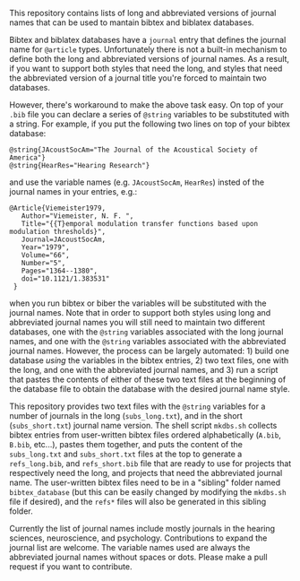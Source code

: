 This repository contains lists of long and abbreviated versions of journal names that can be used to mantain bibtex and biblatex databases.

Bibtex and biblatex databases have a `journal` entry that defines the journal name for `@article` types. Unfortunately there is not a built-in mechanism to define both the long and abbreviated versions of journal names. As a result, if you want to support both styles that need the long, and styles that need the abbreviated version of a journal title you're forced to maintain two databases.

However, there's workaround to make the above task easy. On top of your `.bib` file you can declare a series of `@string` variables to be substituted with a string. For example, if you put the following two lines on top of your bibtex database:

    @string{JAcoustSocAm="The Journal of the Acoustical Society of America"}
    @string{HearRes="Hearing Research"}
	
and use the variable names (e.g. `JAcoustSocAm`, `HearRes`) insted of the journal names in your entries, e.g.:

    @Article{Viemeister1979,
       Author="Viemeister, N. F. ",
       Title="{{T}emporal modulation transfer functions based upon modulation thresholds}",
       Journal=JAcoustSocAm,
       Year="1979",
       Volume="66",
       Number="5",
       Pages="1364--1380",
       doi="10.1121/1.383531"
     }
	 
when you run bibtex or biber the variables will be substituted with the journal names. Note that in order to support both styles using long and abbreviated journal names you will still need to maintain two different databases, one with the `@string` variables associated with the long journal names, and one with the `@string` variables associated with the abbreviated journal names. However, the process can be largely automated: 1) build one database *using* the variables in the bibtex entries, 2) two text files, one with the long, and one with the abbreviated journal names, and 3) run a script that pastes the contents of either of these two text files at the beginning of the database file to obtain the database with the desired journal name style. 

This repository provides two text files with the `@string` variables for a number of journals in the long (`subs_long.txt`), and in the short (`subs_short.txt`) journal name version. The shell script `mkdbs.sh` collects bibtex entries from user-written bibtex files ordered alphabetically (`A.bib`, `B.bib`, etc...), pastes them together, and puts the content of the `subs_long.txt` and `subs_short.txt` files at the top to generate a `refs_long.bib`, and `refs_short.bib` file that are ready to use for projects that respectively need the long, and projects that need the abbreviated journal name. The user-written bibtex files need to be in a "sibling" folder named `bibtex_database` (but this can be easily changed by modifying the `mkdbs.sh` file if desired), and the `refs*` files will also be generated in this sibling folder.

Currently the list of journal names include mostly journals in the hearing sciences, neuroscience, and psychology. Contributions to expand the journal list are welcome. The variable names used are always the abbreviated journal names without spaces or dots. Please make a pull request if you want to contribute.
